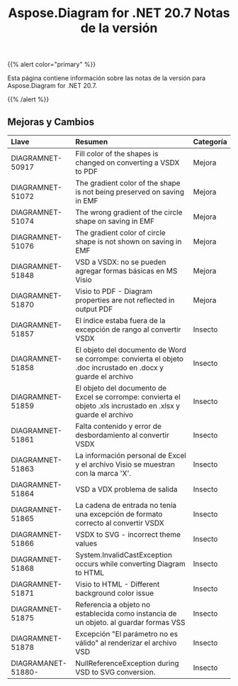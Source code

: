 ﻿---
title: Aspose.Diagram for .NET 20.7 Notas de la versión
type: docs
weight: 15
url: /es/net/aspose-diagram-for-net-20-7-release-notes/
---
{{% alert color="primary" %}} 

Esta página contiene información sobre las notas de la versión para Aspose.Diagram for .NET 20.7.

{{% /alert %}} 
## **Mejoras y Cambios**

|**Llave**|**Resumen**|**Categoría**|
|:- |:- |:- |
|DIAGRAMNET-50917|Fill color of the shapes is changed on converting a VSDX to PDF|Mejora|
|DIAGRAMNET-51072|The gradient color of the shape is not being preserved on saving in EMF|Mejora|
|DIAGRAMNET-51074|The wrong gradient of the circle shape on saving in EMF|Mejora|
|DIAGRAMNET-51076|The gradient color of circle shape is not shown on saving in EMF|Mejora|
|DIAGRAMNET-51848|VSD a VSDX: no se pueden agregar formas básicas en MS Visio|Mejora|
|DIAGRAMNET-51870|Visio to PDF - Diagram properties are not reflected in output PDF|Mejora|
|DIAGRAMNET-51857|El índice estaba fuera de la excepción de rango al convertir VSDX|Insecto|
|DIAGRAMNET-51858|El objeto del documento de Word se corrompe: convierta el objeto .doc incrustado en .docx y guarde el archivo|Insecto|
|DIAGRAMNET-51859|El objeto del documento de Excel se corrompe: convierta el objeto .xls incrustado en .xlsx y guarde el archivo|Insecto|
|DIAGRAMNET-51861|Falta contenido y error de desbordamiento al convertir VSDX|Insecto|
|DIAGRAMNET-51863|La información personal de Excel y el archivo Visio se muestran con la marca 'X'.|Insecto|
|DIAGRAMNET-51864|VSD a VDX problema de salida|Insecto|
|DIAGRAMNET-51865|La cadena de entrada no tenía una excepción de formato correcto al convertir VSDX|Insecto|
|DIAGRAMNET-51866|VSDX to SVG - incorrect theme values|Insecto|
|DIAGRAMNET-51868|System.InvalidCastException occurs while converting Diagram to HTML|Insecto|
|DIAGRAMNET-51871|Visio to HTML - Different background color issue|Insecto|
|DIAGRAMNET-51875|Referencia a objeto no establecida como instancia de un objeto. al guardar formas VSS|Insecto|
|DIAGRAMNET-51878|Excepción "El parámetro no es válido" al renderizar el archivo VSD|Insecto|
| DIAGRAMANET-51880-|NullReferenceException during VSD to SVG conversion.|Insecto|

